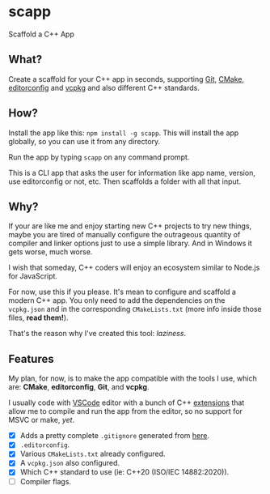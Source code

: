 # scapp

Scaffold a C++ App

## What?

Create a scaffold for your C++ app in seconds, supporting [Git](https://git-scm.com/), [CMake](https://cmake.org/), [editorconfig](https://editorconfig.org/) and [vcpkg](https://vcpkg.io/en/index.html) and also different C++ standards.

## How?

Install the app like this: `npm install -g scapp`. This will install the app globally, so you can use it from any directory.

Run the app by typing `scapp` on any command prompt.

This is a CLI app that asks the user for information like app name, version, use editorconfig or not, etc. Then scaffolds a folder with all that input.

## Why?

If your are like me and enjoy starting new C++ projects to try new things, maybe you are tired of manually configure the outrageous quantity of compiler and linker options just to use a simple library. And in Windows it gets worse, much worse. 

I wish that someday, C++ coders will enjoy an ecosystem similar to Node.js for JavaScript.

For now, use this if you please. It's mean to configure and scaffold a modern C++ app. You only need to add the dependencies on the `vcpkg.json` and in the corresponding `CMakeLists.txt` (more info inside those files, **read them!**).

That's the reason why I've created this tool: *laziness*.

## Features

My plan, for now, is to make the app compatible with the tools I use, which are: **CMake**, **editorconfig**, **Git**, and **vcpkg**.

I usually code with [VSCode](https://code.visualstudio.com/) editor with a bunch of C++ [extensions](https://marketplace.visualstudio.com/items?itemName=ms-vscode.cpptools-extension-pack) that allow me to compile and run the app from the editor, so no support for MSVC or make, *yet*.

- [x] Adds a pretty complete `.gitignore` generated from [here](https://www.toptal.com/developers/gitignore?templates=windows,macos,linux,node,c++,visualstudiocode,emacs,vim,visualstudio,cmake,vcpkg,intellij+all).
- [x] `.editorconfig`.
- [x] Various `CMakeLists.txt` already configured.
- [x] A `vcpkg.json` also configured.
- [x] Which C++ standard to use (ie: C++20 (ISO/IEC 14882:2020)).
- [ ] Compiler flags.
